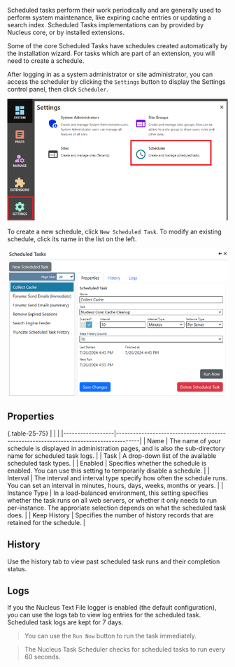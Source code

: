 Scheduled tasks perform their work periodically and are generally used to perform system maintenance, like expiring cache entries or updating a search 
index.  Scheduled Tasks implementations can by provided by Nucleus core, or by installed extensions.

Some of the core Scheduled Tasks have schedules created automatically by the installation wizard.  For tasks which are part of an extension, you 
will need to create a schedule.

After logging in as a system administrator or site administrator, you can access the scheduler by clicking the `Settings` button to display the Settings 
control panel, then click `Scheduler`.

![Task Scheduler](Scheduled-Tasks.png)

To create a new schedule, click `New Scheduled Task`.  To modify an existing schedule, click its name in the list on the left.

![Task Scheduler](Scheduled-Tasks-Editor.png)

## Properties

{.table-25-75}
|                  |                                                                                      |
|------------------|--------------------------------------------------------------------------------------|
| Name             | The name of your schedule is displayed in administration pages, and is also the sub-directory name for scheduled task logs.  |
| Task             | A drop-down list of the available scheduled task types.  |
| Enabled          | Specifies whether the schedule is enabled.  You can use this setting to temporarily disable a schedule.  |
| Interval         | The interval and interval type specify how often the schedule runs.  You can set an interval in minutes, hours, days, weeks, months or years.  |
| Instance Type    | In a load-balanced environment, this setting specifies whether the task runs on all web servers, or whether it only needs to run per-instance. The approriate selection depends on what the scheduled task does. |
| Keep History     | Specifies the number of history records that are retained for the schedule. |

## History
Use the history tab to view past scheduled task runs and their completion status.

## Logs
If you the Nucleus Text File logger is enabled (the default configuration), you can use the logs tab to view log entries for the scheduled task.  Scheduled task logs are kept for 7 days.  

> You can use the `Run Now` button to run the task immediately.  

> The Nucleus Task Scheduler checks for scheduled tasks to run every 60 seconds.  